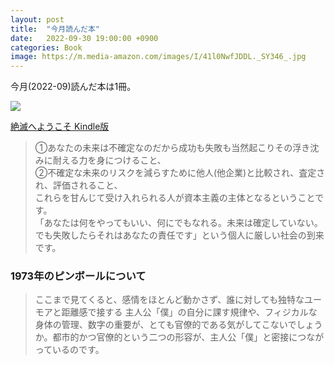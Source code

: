 ```yaml
---
layout: post
title:  "今月読んだ本"
date:   2022-09-30 19:00:00 +0900
categories: Book
image: https://m.media-amazon.com/images/I/41l0NwfJDDL._SY346_.jpg
---
```

今月(2022-09)読んだ本は1冊。<br>



<p><a href="https://www.amazon.co.jp/dp/B09Y8GYP6Y?&linkCode=li2&tag=peipeipe-22&linkId=a51688553580ade67b87bf60df8937f0&language=ja_JP&ref_=as_li_ss_il" target="_blank" rel="nofollow"><img border="0" src="https://m.media-amazon.com/images/I/51znGIjbYyL._SL300_.jpg" ></a><img src="https://ir-jp.amazon-adsystem.com/e/ir?t=peipeipe-22&language=ja_JP&l=li2&o=9&a=B09Y8GYP6Y" width="1" height="1" border="0" alt="" style="border:none !important; margin:0px !important;" /></p> <p><a href="https://www.amazon.co.jp/dp/B09Y8GYP6Y?&linkCode=li2&tag=peipeipe-22&linkId=a51688553580ade67b87bf60df8937f0&language=ja_JP&ref_=as_li_ss_il" target="_blank" rel="nofollow">絶滅へようこそ Kindle版</a></p>



<blockquote>
①あなたの未来は不確定なのだから成功も失敗も当然起こりその浮き沈みに耐える力を身につけること、<br/>
②不確定な未来のリスクを減らすために他人(他企業)と比較され、査定され、評価されること、<br/>
これらを甘んじて受け入れられる人が資本主義の主体となるということです。<br/>
「あなたは何をやってもいい、何にでもなれる。未来は確定していない。でも失敗したらそれはあなたの責任です」という個人に厳しい社会の到来です。
</blockquote>


### 1973年のピンボールについて
<blockquote>
ここまで見てくると、感情をほとんど動かさず、誰に対しても独特なユーモアと距離感で接する 主人公「僕」の自分に課す規律や、フィジカルな身体の管理、数字の重要が、とても官僚的である気がしてこないでしょうか。都市的かつ官僚的という二つの形容が、主人公「僕」と密接につながっているのです。
</blockquote>